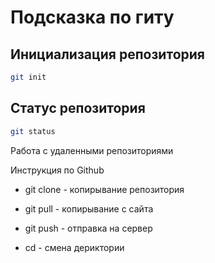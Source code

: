# Подсказка по гиту

## Инициализация репозитория

```sh
git init
```

## Статус репозитория

```sh
git status
```

Работа с удаленными репозиториями 

Инструкция по Github 

* git clone - копирывание репозитория 

* git pull - копирывание с сайта 

* git push - отправка на сервер 

* cd - смена дериктории
